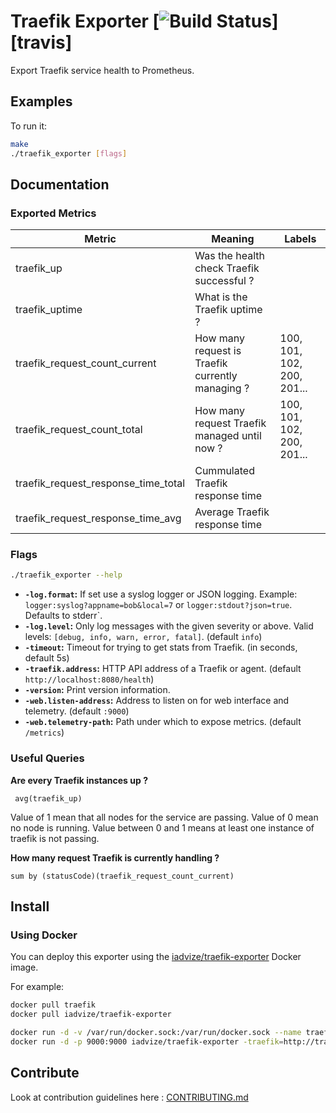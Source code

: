 # Traefik Exporter [![Build Status](https://travis-ci.org/iadvize/traefik_exporter.svg)][travis]

Export Traefik service health to Prometheus.

## Examples

To run it:

```bash
make
./traefik_exporter [flags]
```

## Documentation

### Exported Metrics

| Metric | Meaning | Labels |
| ------ | ------- | ------ |
| traefik_up | Was the health check Traefik successful ? | |
| traefik_uptime | What is the Traefik uptime ? | |
| traefik_request_count_current | How many request is Traefik currently managing ? | 100, 101, 102, 200, 201... |
| traefik_request_count_total | How many request Traefik managed until now ? | 100, 101, 102, 200, 201... |
| traefik_request_response_time_total | Cummulated Traefik response time | |
| traefik_request_response_time_avg | Average Traefik response time | |

### Flags

```bash
./traefik_exporter --help
```

* __`-log.format`:__ If set use a syslog logger or JSON logging. Example: `logger:syslog?appname=bob&local=7` or `logger:stdout?json=true`. Defaults to stderr`.
* __`-log.level`:__ Only log messages with the given severity or above. Valid levels: `[debug, info, warn, error, fatal]`. (default `info`)
* __`-timeout`:__ Timeout for trying to get stats from Traefik. (in seconds, default 5s)
* __`-traefik.address`:__ HTTP API address of a Traefik or agent. (default `http://localhost:8080/health`)
* __`-version`:__ Print version information.
* __`-web.listen-address`:__ Address to listen on for web interface and telemetry. (default `:9000`)
* __`-web.telemetry-path`:__ Path under which to expose metrics. (default `/metrics`)

### Useful Queries

__Are every Traefik instances up ?__

     avg(traefik_up)

Value of 1 mean that all nodes for the service are passing. Value of 0 mean no node is running. Value between 0 and 1 means at least one instance of traefik is not passing.

__How many request Traefik is currently handling ?__

    sum by (statusCode)(traefik_request_count_current)

## Install

### Using Docker

You can deploy this exporter using the [iadvize/traefik-exporter](https://registry.hub.docker.com/u/iadvize/traefik-exporter/) Docker image.

For example:

```bash
docker pull traefik
docker pull iadvize/traefik-exporter

docker run -d -v /var/run/docker.sock:/var/run/docker.sock --name traefik traefik --docker --web --web.address :8080
docker run -d -p 9000:9000 iadvize/traefik-exporter -traefik=http://traefik:8080/health
```

## Contribute

Look at contribution guidelines here : [CONTRIBUTING.md](CONTRIBUTING.md)
